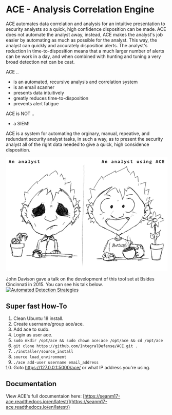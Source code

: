 # ACE - Analysis Correlation Engine

ACE automates data correlation and analysis for an intuitive presentation to security analysts so a quick, high confidence disposition can be made. ACE does not automate the analyst away, instead, ACE makes the analyst's job easier by automating as much as possible for the analyst. This way, the analyst can quickly and accurately disposition alerts. The analyst's reduction in time-to-disposition means that a much larger number of alerts can be work in a day, and when combined with hunting and tuning a very broad detection net can be cast.

ACE ..
+ is an automated, recursive analysis and correlation system
+ is an email scanner
+ presents data intuitively
+ greatly reduces time-to-disposition
+ prevents alert fatigue

ACE is NOT ..
+ a SIEM!

ACE is a system for automating the orginary, manual, repeative, and redundant security analyst tasks, in such a way, as to present the security analyst all of the right data needed to give a quick, high considence disposition.



![Analyst using ACE](analyst_on_ace.png)

John Davison gave a talk on the development of this tool set at Bsides Cincinnati in 2015. You can see his talk below.
[![Automated Detection Strategies](http://img.youtube.com/vi/okMkF-NYCHk/0.jpg)](https://youtu.be/okMkF-NYCHk)

## Super fast How-To
1. Clean Ubuntu 18 install.
2. Create username/group ace/ace.
3. Add ace to sudo.
4. Login as user ace.
5. `sudo mkdir /opt/ace && sudo chown ace:ace /opt/ace && cd /opt/ace`
6. `git clone https://github.com/IntegralDefense/ACE.git .`
7. `./installer/source_install`
8. `source load_environment`
8. `./ace add-user username email_address`
9. Goto https://127.0.0.1:5000/ace/ or what IP address you're using.

## Documentation

View ACE's full documentaion here: [https://seanm17-ace.readthedocs.io/en/latest/](https://seanm17-ace.readthedocs.io/en/latest/)
